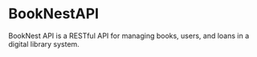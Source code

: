 # BookNestAPI
BookNest API is a RESTful API for managing books, users, and loans in a digital library system.

